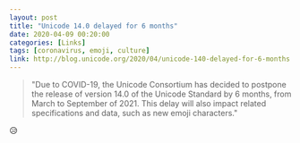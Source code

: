 ```yaml
---
layout: post
title: "Unicode 14.0 delayed for 6 months"
date: 2020-04-09 00:20:00
categories: [Links]
tags: [coronavirus, emoji, culture]
link: http://blog.unicode.org/2020/04/unicode-140-delayed-for-6-months.html
---
```


>"Due to COVID-19, the Unicode Consortium has decided to postpone the release of version 14.0 of the Unicode Standard by 6 months, from March to September of 2021. This delay will also impact related specifications and data, such as new emoji characters."

😥
